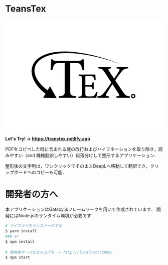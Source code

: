 # TeansTex
![TransTexのロゴ](src/img/image.jpg)

**Let's Try! -> https://transtex.netlify.app**

PDFをコピペした時に含まれる謎の改行およびハイフネーションを取り除き，読みやすい（and 機械翻訳しやすい）段落分けして整形するアプリケーション．

整形後の文字列は，ワンクリックでそのままDeepLへ移動して翻訳でき，クリップボードへのコピーも可能．


# 開発者の方へ
本アプリケーションはGatsby.jsフレームワークを用いて作成されています．
開発にはNode.jsのランタイム環境が必要です

```bash
# ライブラリをインストールする
$ yarn install
### or
$ npm install

# 開発用サーバを立ち上げる -> http://localhost:8000/
$ npm start
```